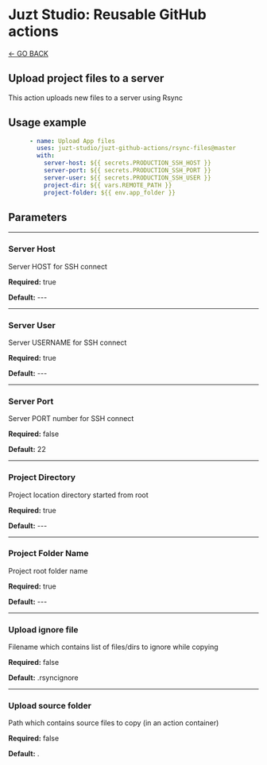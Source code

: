 # Juzt Studio: Reusable GitHub actions

[← GO BACK](../README.md)

## Upload project files to a server

This action uploads new files to a server using Rsync

## Usage example

```yaml
      - name: Upload App files
        uses: juzt-studio/juzt-github-actions/rsync-files@master
        with:
          server-host: ${{ secrets.PRODUCTION_SSH_HOST }}
          server-port: ${{ secrets.PRODUCTION_SSH_PORT }}
          server-user: ${{ secrets.PRODUCTION_SSH_USER }}
          project-dir: ${{ vars.REMOTE_PATH }}
          project-folder: ${{ env.app_folder }}
```

## Parameters

---

### Server Host

Server HOST for SSH connect

**Required:** true

**Default:** ---

---

### Server User

Server USERNAME for SSH connect

**Required:** true

**Default:** ---

---

### Server Port

Server PORT number for SSH connect

**Required:** false

**Default:** 22

---

### Project Directory

Project location directory started from root

**Required:** true

**Default:** ---

---

### Project Folder Name

Project root folder name

**Required:** true

**Default:** ---

---

### Upload ignore file

Filename which contains list of files/dirs to ignore while copying

**Required:** false

**Default:** .rsyncignore

---

### Upload source folder

Path which contains source files to copy (in an action container)

**Required:** false

**Default:** .
